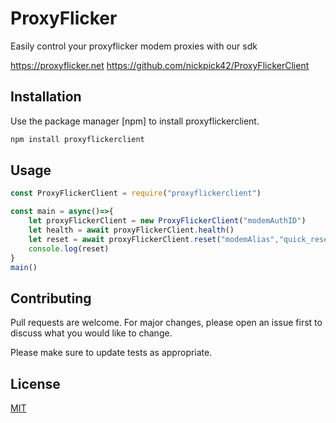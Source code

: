 # ProxyFlicker
Easily control your proxyflicker modem proxies with our sdk

https://proxyflicker.net
https://github.com/nickpick42/ProxyFlickerClient

## Installation

Use the package manager [npm] to install proxyflickerclient.

```bash
npm install proxyflickerclient
```

## Usage

```JavaScript
const ProxyFlickerClient = require("proxyflickerclient")

const main = async()=>{
    let proxyFlickerClient = new ProxyFlickerClient("modemAuthID")
    let health = await proxyFlickerClient.health()
    let reset = await proxyFlickerClient.reset("modemAlias","quick_reset")
    console.log(reset)
}
main()
```
## Contributing
Pull requests are welcome. For major changes, please open an issue first to discuss what you would like to change.

Please make sure to update tests as appropriate.

## License
[MIT](https://choosealicense.com/licenses/mit/)